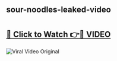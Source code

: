 ## sour-noodles-leaked-video 

# <h2><a href="http://freeplayer.one?title=sour-noodles-leaked-video&ref=21J">🔗 Click to Watch 👉🔴 VIDEO</a></h2>

<a href="http://freeplayer.one?title=sour-noodles-leaked-video&ref=21J" rel="nofollow" data-target="animated-image.originalLink"><img src="https://i.ibb.co.com/xMMVF88/686577567.gif" alt="Viral Video Original" style="max-width: 100%; display: inline-block;" data-target="animated-image.originalImage"></a>


